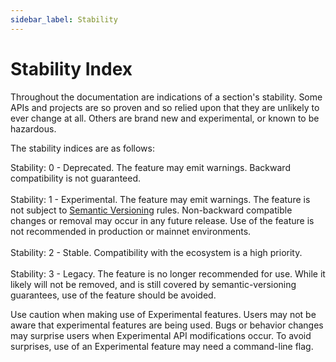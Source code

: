 ```yaml
---
sidebar_label: Stability
---
```


# Stability Index

Throughout the documentation are indications of a section's stability. Some APIs
and projects are so proven and so relied upon that they are unlikely to ever
change at all.  Others are brand new and experimental, or known to be hazardous.

The stability indices are as follows:

<div class="api_stability api_stability_0">Stability: 0 - Deprecated. The
feature may emit warnings. Backward compatibility is not guaranteed.</div>

<br/>

<div class="api_stability api_stability_1">Stability: 1 - Experimental. The
feature may emit warnings. The feature is not subject to <a
href="https://semver.org/">Semantic Versioning</a> rules. Non-backward
compatible changes or removal may occur in any future release. Use of the
feature is not recommended in production or mainnet environments.</div>

<br/>

<div class="api_stability api_stability_2">Stability: 2 - Stable. Compatibility
with the ecosystem is a high priority.</div>

<br/>

<div class="api_stability api_stability_3">Stability: 3 - Legacy. The feature is
no longer recommended for use. While it likely will not be removed, and is still
covered by semantic-versioning guarantees, use of the feature should be
avoided.</div>

Use caution when making use of Experimental features. Users may not be aware
that experimental features are being used. Bugs or behavior changes may
surprise users when Experimental API modifications occur. To avoid surprises,
use of an Experimental feature may need a command-line flag.
